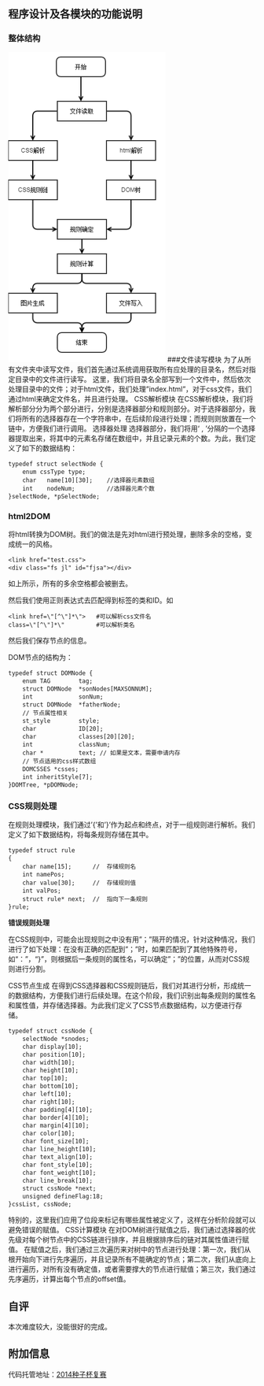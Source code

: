 
## 程序设计及各模块的功能说明
### 整体结构
![1.png](1.png)
###文件读写模块
为了从所有文件夹中读写文件，我们首先通过系统调用获取所有应处理的目录名，然后对指定目录中的文件进行读写。
这里，我们将目录名全部写到一个文件中，然后依次处理目录中的文件；对于html文件，我们处理”index.html”，对于css文件，我们通过html来确定文件名，并且进行处理。
CSS解析模块
在CSS解析模块，我们将解析部分分为两个部分进行，分别是选择器部分和规则部分。对于选择器部分，我们将所有的选择器存在一个字符串中，在后续阶段进行处理；而规则则放置在一个链中，方便我们进行调用。
选择器处理
选择器部分，我们将用‘ , ’分隔的一个选择器提取出来，将其中的元素名存储在数组中，并且记录元素的个数。为此，我们定义了如下的数据结构：

    typedef struct selectNode {
        enum cssType type;
        char   name[10][30];    //选择器元素数组
        int    nodeNum;         //选择器元素个数
    }selectNode, *pSelectNode;
### html2DOM
将html转换为DOM树。我们的做法是先对html进行预处理，删除多余的空格，变成统一的风格。

    <link href="test.css">
    <div class="fs jl" id="fjsa"></div>
如上所示，所有的多余空格都会被删去。

然后我们使用正则表达式去匹配得到标签的类和ID。如

    <link href=\"[^\"]*\">   #可以解析css文件名
    class=\"[^\"]*\"         #可以解析类名
然后我们保存节点的信息。

DOM节点的结构为：

    typedef struct DOMNode {
        enum TAG        tag;
        struct DOMNode  *sonNodes[MAXSONNUM];
        int             sonNum;
        struct DOMNode  *fatherNode;
        // 节点属性相关
        st_style        style;
        char            ID[20];
        char            classes[20][20];
        int             classNum;
        char *          text; // 如果是文本，需要申请内存
        // 节点适用的css样式数组
        DOMCSSES *csses;
        int inheritStyle[7];
    }DOMTree, *pDOMNode;
### CSS规则处理
在规则处理模块，我们通过’{’和’}’作为起点和终点，对于一组规则进行解析。我们定义了如下数据结构，将每条规则存储在其中。

    typedef struct rule
    {
        char name[15];      //  存储规则名
        int namePos;
        char value[30];     //  存储规则值
        int valPos;
        struct rule* next;  //  指向下一条规则
    }rule;
**错误规则处理**

在CSS规则中，可能会出现规则之中没有用”；”隔开的情况，针对这种情况，我们进行了如下处理：在没有正确的匹配到”；”时，如果匹配到了其他特殊符号，如“：”，“}”，则根据后一条规则的属性名，可以确定”；”的位置，从而对CSS规则进行分割。

CSS节点生成
在得到CSS选择器和CSS规则链后，我们对其进行分析，形成统一的数据结构，方便我们进行后续处理。在这个阶段，我们识别出每条规则的属性名和属性值，并存储选择器。为此我们定义了CSS节点数据结构，以方便进行存储。

    typedef struct cssNode {
        selectNode *snodes; 
        char display[10];
        char position[10];
        char width[10];
        char height[10];
        char top[10];
        char bottom[10];
        char left[10];
        char right[10];
        char padding[4][10];
        char border[4][10];
        char margin[4][10];
        char color[10];
        char font_size[10];
        char line_height[10];
        char text_align[10];
        char font_style[10];
        char font_weight[10];
        char line_break[10];
        struct cssNode *next;
        unsigned defineFlag:18;
    }cssList, cssNode;
特别的，这里我们应用了位段来标记有哪些属性被定义了，这样在分析阶段就可以避免错误的赋值。
CSS计算模块
在对DOM树进行赋值之后，我们通过选择器的优先级对每个树节点中的CSS链进行排序，并且根据排序后的链对其属性值进行赋值。
在赋值之后，我们通过三次遍历来对树中的节点进行处理：第一次，我们从根开始向下进行先序遍历，并且记录所有不能确定的节点；第二次，我们从底向上进行遍历，对所有没有确定值，或者需要撑大的节点进行赋值；第三次，我们通过先序遍历，计算出每个节点的offset值。

## 自评
本次难度较大，没能很好的完成。
## 附加信息
代码托管地址：[2014种子杯复赛](https://github.com/jinjaysnow/SeedCup_QuarterFinal)

